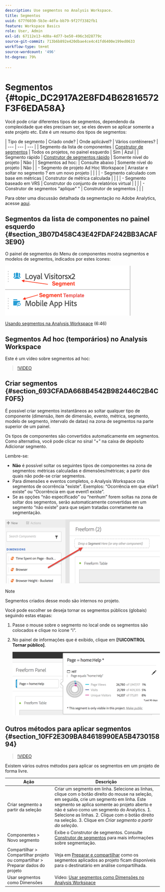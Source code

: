```yaml
---
description: Use segmentos no Analysis Workspace.
title: Segmentos
uuid: 677f6030-5b3e-4dfa-bb79-9f27f3382fb1
feature: Workspace Basics
role: User, Admin
exl-id: 67112e13-4d0a-4d77-be50-496c3d28779c
source-git-commit: 713b6b892e420dbae4ce4c41fd6400e199ed0633
workflow-type: tm+mt
source-wordcount: '496'
ht-degree: 79%

---
```


# Segmentos {#topic_DC2917A2E8FD4B62816572F3F6EDA58A}

Você pode criar diferentes tipos de segmentos, dependendo da complexidade que eles precisam ser, se eles devem se aplicar somente a este projeto etc. Este é um resumo dos tipos de segmentos:

| Tipo de segmento | Criado onde? | Onde aplicável? | Vários contêineres? |
| --- | --- | --- | 
| Segmento da lista de componentes | [Construtor de segmentos](/help/components/segmentation/segmentation-workflow/seg-build.md) | Todos os projetos, no painel esquerdo | Sim | Azul |
| Segmento rápido | [Construtor de segmentos rápido](/help/analyze/analysis-workspace/components/segments/quick-segments.md) | Somente nível do projeto | Não |
| Segmentos ad hoc: | Consulte abaixo | Somente nível do projeto | Não |
| - Segmento de projeto Ad Hoc Workspace | Arrastar e soltar no segmento ? em um novo projeto |  |  |
| - Segmento calculado com base em métricas | Construtor de métrica calculada |  |  |
| - Segmento baseado em VRS | Construtor do conjunto de relatórios virtual |  |  |
| - Construtor de segmentos &quot;aplique&quot; &quot; | Construtor de segmentos |  |  |

Para obter uma discussão detalhada da segmentação no Adobe Analytics, acesse [aqui](/help/components/segmentation/seg-overview.md).

## Segmentos da lista de componentes no painel esquerdo {#section_3B07D458C43E42FDAF242BB3ACAF3E90}

O painel de segmentos do Menu de componentes mostra segmentos e modelos de segmentos, indicados por estes ícones:

![](assets/segment_icons.png)

[Usando segmentos na Analysis Workspace](https://experienceleague.adobe.com/docs/analytics-learn/tutorials/analysis-workspace/applying-segments/using-segments-in-analysis-workspace.html?lang=pt-BR) (6:46)

## Segmentos Ad hoc (temporários) no Analysis Workspace

Este é um vídeo sobre segmentos ad hoc:

>[!VIDEO](https://video.tv.adobe.com/v/23978/?quality=12)

## Criar segmentos {#section_693CFADA668B4542B982446C2B4CF0F5}

É possível criar segmentos instantâneos ao soltar qualquer tipo de componente (dimensão, item de dimensão, evento, métrica, segmento, modelo de segmento, intervalo de datas) na zona de segmentos na parte superior de um painel.

Os tipos de componentes são convertidos automaticamente em segmentos. Como alternativa, você pode clicar no sinal “+” na caixa de depósito Adicionar segmento.

Lembre-se:

* **Não** é possível soltar os seguintes tipos de componentes na zona de segmentos: métricas calculadas e dimensões/métricas; a partir dos quais não pode-se criar segmentos.
* Para dimensões e eventos completos, o Analysis Workspace cria segmentos de ocorrência &quot;existe&quot;. Exemplos: “Ocorrência em que eVar1 existe” ou “Ocorrência em que event1 existe”.
* Se as opções “não especificado” ou “nenhum” forem soltas na zona de soltar dos segmentos, serão automaticamente convertidas em um segmento “não existe” para que sejam tratadas corretamente na segmentação.

![](assets/segment-dropzone.png)

>[!NOTE]
>
>Segmentos criados desse modo são internos no projeto.

Você pode escolher se deseja tornar os segmentos públicos (globais) seguindo estas etapas:

1. Passe o mouse sobre o segmento no local onde os segmentos são colocados e clique no ícone “i”.
1. No painel de informações que é exibido, clique em **[!UICONTROL Tornar público]**.

   ![](assets/segment-info.png)

## Outros métodos para aplicar segmentos {#section_10FF2E309BA84618990EA5B473015894}

>[!VIDEO](https://video.tv.adobe.com/v/30994/?quality=12)

Existem vários outros métodos para aplicar os segmentos em um projeto de forma livre.

| Ação | Descrição |
|--- |--- |
| Criar segmento a partir da seleção | Criar um segmento em linha. Selecione as linhas, clique com o botão direito do mouse na seleção, em seguida, crie um segmento em linha. Este segmento se aplica somente ao projeto aberto e não é salvo como um segmento do Analytics. 1. Selecione as linhas.  2. Clique com o botão direito na seleção.  3. Clique em *Criar segmento a partir da seleção*. |
| Componentes > Novo segmento | Exibe o Construtor de segmentos. Consulte [Construtor de segmentos](https://experienceleague.adobe.com/docs/analytics/components/segmentation/segmentation-workflow/seg-build.html?lang=pt-BR) para mais informações sobre segmentação. |
| Compartilhar > Compartilhar projeto ou compartilhar > Preparar dados do projeto | Veja em [Preparar e compartilhar](https://experienceleague.adobe.com/docs/analytics/analyze/analysis-workspace/curate-share/curate.html?lang=pt-BR#concept_4A9726927E7C44AFA260E2BB2721AFC6) como os segmentos aplicados ao projeto ficam disponíveis para o destinatário em análise compartilhada. |
| Usar segmentos como Dimensões | Vídeo: [Usar segmentos como Dimensões no Analysis Workspace](https://experienceleague.adobe.com/docs/analytics-learn/tutorials/analysis-workspace/applying-segments/using-segments-as-dimensions-in-analysis-workspace.html?lang=pt-BR) |


